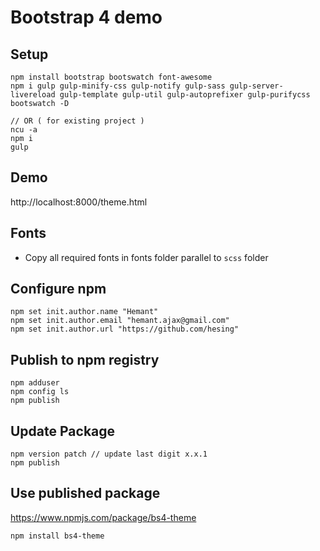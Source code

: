 # Bootstrap 4 demo

## Setup

```
npm install bootstrap bootswatch font-awesome
npm i gulp gulp-minify-css gulp-notify gulp-sass gulp-server-livereload gulp-template gulp-util gulp-autoprefixer gulp-purifycss bootswatch -D

// OR ( for existing project )
ncu -a 
npm i
gulp
```

## Demo

http://localhost:8000/theme.html


## Fonts
- Copy all required fonts in fonts folder parallel to `scss` folder

## Configure npm

```
npm set init.author.name "Hemant"
npm set init.author.email "hemant.ajax@gmail.com"
npm set init.author.url "https://github.com/hesing"
```

## Publish to npm registry

```
npm adduser
npm config ls
npm publish
```

## Update Package

```
npm version patch // update last digit x.x.1
npm publish
```

## Use published package

https://www.npmjs.com/package/bs4-theme

```
npm install bs4-theme 
```
